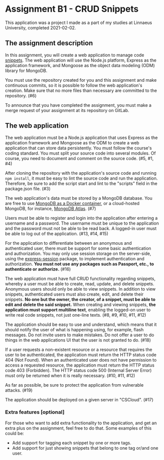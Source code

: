# Assignment B1 - CRUD Snippets

This application was a project I made as a part of my studies at Linnaeus University, completed 2021-02-02.

## The assignment description

In this assignment, you will create a web application to manage code [snippets](https://en.wikipedia.org/wiki/Snippet_(programming)). The web application will use the Node.js platform, Express as the application framework, and Mongoose as the object data modeling (ODM) library for MongoDB.

You must use the repository created for you and this assignment and make continuous commits, so it is possible to follow the web application's creation. Make sure that no more files than necessary are committed to the repository. (#6)

To announce that you have completed the assignment, you must make a merge request of your assignment at its repository on GitLab.

## The web application

The web application must be a Node.js application that uses Express as the application framework and Mongoose as the ODM to create a web application that can store data persistently. You must follow the course's coding standard. You must split your source code into several modules. Of course, you need to document and comment on the source code. (#5, #1, #4)

After cloning the repository with the application's source code and running `npm install`, it must be easy to lint the source code and run the application. Therefore, be sure to add the script start and lint to the "scripts" field in the package.json file. (#3)

The web application's data must be stored by a MongoDB database. You are free to use [MongoDB as a Docker container](https://hub.docker.com/_/mongo), or a cloud-hosted MongoDB, for instance, [MongoDB Atlas](https://www.mongodb.com/cloud/atlas). (#7)

Users must be able to register and login into the application after entering a username and a password. The username must be unique to the application and the password must not be able to be read back. A logged-in user must be able to log out of the application. (#13, #14, #15)

For the application to differentiate between an anonymous and authenticated user, there must be support for some basic authentication and authorization. You may only use session storage on the server-side, using the [express-session](https://www.npmjs.com/package/express-session) package, to implement authentication and authorization. __You must not use any packages such as Passport, etc., to authenticate or authorize.__ (#16)

The web application must have full CRUD functionality regarding snippets, whereby a user must be able to create, read, update, and delete snippets. Anonymous users should only be able to view snippets. In addition to view snippets, authenticated users must also create, edit, and delete their snippets. __No one but the owner, the creator, of a snippet, must be able to edit and delete the said snippet.__ When creating and viewing snippets, __the application must support multiline text__, enabling the logged-on user to write real code snippets, not just one-line texts. (#8, #9, #10, #11, #12)

The application should be easy to use and understand, which means that it should notify the user of what is happening using, for example, flash messages. Do not invite users to make mistakes. Do not offer a user to do things in the web applications UI that the user is not granted to do. (#18)

If a user requests a non-existent resource or a resource that requires the user to be authenticated, the application must return the HTTP status code 404 (Not Found). When an authenticated user does not have permission to access a requested resource, the application must return the HTTP status code 403 (Forbidden). The HTTP status code 500 (Internal Server Error) must only be returned when it is really necessary. (#10, #11, #12)

As far as possible, be sure to protect the application from vulnerable attacks. (#19)

The application should be deployed on a given server in "CSCloud". (#17)

### Extra features [optional]

For those who want to add extra functionality to the application, and get an extra plus on the assignment, feel free to do that. Some examples of this could be:

- Add support for tagging each snippet by one or more tags.
- Add support for just showing snippets that belong to one tag or/and one user.
